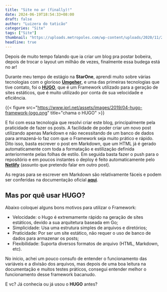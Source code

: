 ```yaml
---
title: "Site no ar (finally)!"
date: 2024-06-19T18:54:33+08:00
draft: false
author: "Luizera do taticão"
categories: "Site"
tags: ["Site"]
thumbnail: "https://uploads.metropoles.com/wp-content/uploads/2020/11/26123358/Conheca-o-vovo-por-tras-de-um-dos-memes-mais-famosos-da-web-600x400.jpg"
headline: true
---
```

Depois de muito tempo falando que ia criar um blog pra postar bobeira, depois de trocar o layout um milhão de vezes, finalmente essa budega está no ar!
<!--more-->

Durante meu tempo de estágio na **StarOne**, aprendi muito sobre várias tecnologias com o glorioso **[Umgeher](https://umgeher.org)**, e uma das primeiras tecnologias que tive contato, foi o **[HUGO](https://gohugo.io)**, que é um Framework utilizado para a geração de sites estáticos, que é muito utilizado por conta de sua velocidade e eficiência.

{{< figure src="https://www.jprl.net/assets/images/2019/04-hugo-framework-logo.png" title="chama o HUGO" >}}

E foi com essa tecnologia que resolvi criar este blog, principalmente pela praticidade de fazer os posts. A facilidade de poder criar um novo post utilizando apenas Markdown e não necessitando de um banco de dados para armazená-lo faz com que o Framework seja muito prático e rápido. Dito isso, basta escrever o post em Markdown, que um HTML já é gerado automaticamente com toda a formatação e estilização definida anteriormente pelas folhas de estilo. Em seguida basta fazer o push para o repositório e em poucos instantes o deploy é feito automaticamente pelo **[Netlify](https://www.netlify.com/)** (assunto que pretendo falar em outro post).

As regras para se escrever em Markdown são relativamente fáceis e podem ser conferidas na documentação oficial **[aqui](https://www.markdownguide.org/)**.

## Mas por quê usar HUGO?

Abaixo coloquei alguns bons motivos para utilizar o Framework:

- Velocidade: o Hugo é extremamente rápido na geração de sites estáticos, devido a sua arquitetura baseada em Go;
- Simplicidade: Usa uma estrutura simples de arquivos e diretórios;
- Praticidade: Por ser um site estático, não requer o uso de banco de dados para armazenar os posts;
- Flexibilidade: Suporta diversos formatos de arquivo (HTML, Markdown, etc).

No início, achei um pouco consufo de entender o funcionamento das variáveis e a divisão dos arquivos, mas depois de uma boa leitura na documentação e muitos testes práticos, consegui entender melhor o funcionamento desse framework bacanudo.

E vc? Já conhecia ou já usou o **HUGO** antes?